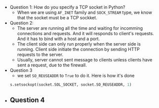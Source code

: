 - Question 1: How do you specify a TCP socket in Python?
    - When we are using `AF_INET` family and `SOCK_STREAM` type, we know that the socket must be a TCP sockket.
- Question 2: 
    - The server are running all the time and waiting for incomming connections and requests. And it will responds to client's requests. And it has to bind with a host and a port.
    - The client side can only run properly when the server side is running. Client side initiate the connection by sending HTTP requests to the server. 
    - Usually, server cannot sent message to clients unless clients have sent a request, due to the firewall.
- Question 3
    - we set `SO_REUSEADDR` to `True` to do it. Here is how it's done 
    ```python
    s.setsockopt(socket.SOL_SOCKET, socket.SO_REUSEADDR, 1)
    ```
- Question 4
    - 
